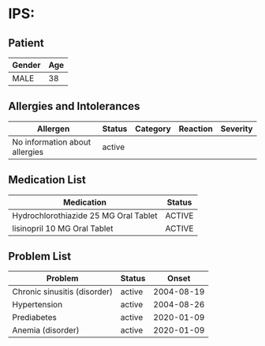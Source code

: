 # IPS:

## Patient

|Gender|Age|
|---|---|
|MALE|38|

## Allergies and Intolerances

|Allergen|Status|Category|Reaction|Severity|
|---|---|---|---|---|
|No information about allergies|active||||

## Medication List

|Medication|Status|
|---|---|
|Hydrochlorothiazide 25 MG Oral Tablet|ACTIVE|
|lisinopril 10 MG Oral Tablet|ACTIVE|

## Problem List

|Problem|Status|Onset|
|---|---|---|
|Chronic sinusitis (disorder)|active|2004-08-19|
|Hypertension|active|2004-08-26|
|Prediabetes|active|2020-01-09|
|Anemia (disorder)|active|2020-01-09|
